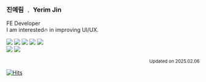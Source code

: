 ### 진예림 ﹒ Yerim Jin

FE Developer<br>
I am interested🔥 in improving UI/UX.

<!-- 트위그팜 <sub>@스쿼드본부 FE developer 매니저 (2024.07 ~ )</sub><br>
탑코 <sub>@해외서비스 FE developer 사원 (2022.04 ~ 2023.12)</sub><br>
미래월드 <sub>@Web developer 인턴 (2021.06 ~ 2021.08)</sub><br> -->

<img src="https://img.shields.io/badge/JavaScript-F7DF1E?style=flat-square&logo=JavaScript&logoColor=black"/> <img src="https://img.shields.io/badge/TypeScript-3178C6?style=flat-square&logo=TypeScript&logoColor=white"/> <img src="https://img.shields.io/badge/React-61DAFB?style=flat-square&logo=React&logoColor=black"/> <img src="https://img.shields.io/badge/Next.js-181717?style=flat-square&logo=Next.js&logoColor=eee"/> <img src="https://img.shields.io/badge/Vue.js-3fb17e?style=flat-square&logo=vue.js&logoColor=white"/> <br/> <img src="https://img.shields.io/badge/Tailwind-06B6D4?style=flat-square&logo=Tailwind CSS&logoColor=white"/> <img src="https://img.shields.io/badge/StyledComponents-DB7093?style=flat-square&logo=styled components&logoColor=white"/>



<div align="end">
<sub>Updated on 2025.02.06</sub>
</div>

[![Hits](https://hits.seeyoufarm.com/api/count/incr/badge.svg?url=https%3A%2F%2Fgithub.com%2Fyeeeerim%2Fhit-counter&count_bg=%23E0F0FF&title_bg=%2387AAFF&icon=googlefit.svg&icon_color=%23FFFFFF&title=hits&edge_flat=false)](https://hits.seeyoufarm.com)

    
    
<!-- ## 💪 Skills 
<img src="https://img.shields.io/badge/Git-F05032?style=flat-square&logo=Git&logoColor=white"/>&nbsp;
<img src="https://img.shields.io/badge/Github-181717?style=flat-square&logo=Github&logoColor=white"/>
<img src="https://img.shields.io/badge/VisualStudioCode-007ACC?style=flat-square&logo=VisualStudioCode&logoColor=white"/>
<img src="https://img.shields.io/badge/Notion-181717?style=flat-square&logo=Notion&logoColor=white"/>
<img src="https://img.shields.io/badge/Slack-4A154B?style=flat-square&logo=Slack&logoColor=white"/>
<img src="https://img.shields.io/badge/Figma-F24E1E?style=flat-square&logo=Figma&logoColor=white"/>

<img src="https://img.shields.io/badge/HTML5-E34F26?style=flat-square&logo=HTML5&logoColor=white"/>
<img src="https://img.shields.io/badge/CSS3-1572B6?style=flat-square&logo=CSS3&logoColor=white"/>
<img src="https://img.shields.io/badge/JavaScript-F7DF1E?style=flat-square&logo=JavaScript&logoColor=black"/>
<img src="https://img.shields.io/badge/TypeScript-3178C6?style=flat-square&logo=TypeScript&logoColor=white"/>
<img src="https://img.shields.io/badge/React-61DAFB?style=flat-square&logo=React&logoColor=black"/>
<img src="https://img.shields.io/badge/Next.js-181717?style=flat-square&logo=Next.js&logoColor=eee"/> <br>
<img src="https://img.shields.io/badge/Tailwind CSS-06B6D4?style=flat-square&logo=Tailwind CSS&logoColor=white"/>
<img src="https://img.shields.io/badge/StyledComponents/Emotion-DB7093?style=flat-square&logo=styled components&logoColor=white"/>
<img src="https://img.shields.io/badge/Recoil-3178C6?style=flat-square&logo=recoil&logoColor=white"/> -->



 <!-- ![Anurag's GitHub stats](https://github-readme-stats.vercel.app/api?username=yeeeerim&show_icons=true&theme=gruvbox)   -->


